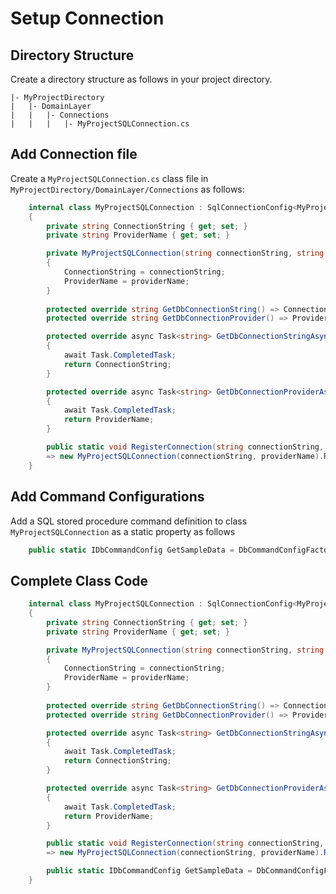 ﻿# Setup Connection
## Directory Structure
Create a directory structure as follows in your project directory.

```
|- MyProjectDirectory
|	|- DomainLayer
|	|	|- Connections
|	|	|	|- MyProjectSQLConnection.cs
```

## Add Connection file
Create a `MyProjectSQLConnection.cs` class file in `MyProjectDirectory/DomainLayer/Connections` as follows:

```csharp
    internal class MyProjectSQLConnection : SqlConnectionConfig<MyProjectSQLConnection>
    {
        private string ConnectionString { get; set; }
        private string ProviderName { get; set; }

        private MyProjectSQLConnection(string connectionString, string providerName) 
        { 
            ConnectionString = connectionString;
            ProviderName = providerName;
        }        
        
        protected override string GetDbConnectionString() => ConnectionString;
        protected override string GetDbConnectionProvider() => ProviderName;

        protected override async Task<string> GetDbConnectionStringAsync()
        {
            await Task.CompletedTask;
            return ConnectionString;
        }

        protected override async Task<string> GetDbConnectionProviderAsync()
        {
            await Task.CompletedTask;
            return ProviderName;
        }

        public static void RegisterConnection(string connectionString, string providerName) 
        => new MyProjectSQLConnection(connectionString, providerName).Register();
    }
```

## Add Command Configurations
Add a SQL stored procedure command definition to class `MyProjectSQLConnection` as a static property as follows
```csharp
    public static IDbCommandConfig GetSampleData = DbCommandConfigFactory<MyProjectSQLConnection>.CreateFetchCommand("[dbo].[SampleData_Get]", "Get Sample Data");
```

## Complete Class Code

```csharp
    internal class MyProjectSQLConnection : SqlConnectionConfig<MyProjectSQLConnection>
    {
        private string ConnectionString { get; set; }
        private string ProviderName { get; set; }

        private MyProjectSQLConnection(string connectionString, string providerName) 
        { 
            ConnectionString = connectionString;
            ProviderName = providerName;
        }        
        
        protected override string GetDbConnectionString() => ConnectionString;
        protected override string GetDbConnectionProvider() => ProviderName;

        protected override async Task<string> GetDbConnectionStringAsync()
        {
            await Task.CompletedTask;
            return ConnectionString;
        }

        protected override async Task<string> GetDbConnectionProviderAsync()
        {
            await Task.CompletedTask;
            return ProviderName;
        }

        public static void RegisterConnection(string connectionString, string providerName) 
        => new MyProjectSQLConnection(connectionString, providerName).Register();

        public static IDbCommandConfig GetSampleData = DbCommandConfigFactory<MyProjectSQLConnection>.CreateFetchCommand("[dbo].[SampleData_Get]", "Get Sample Data");
    }
```

